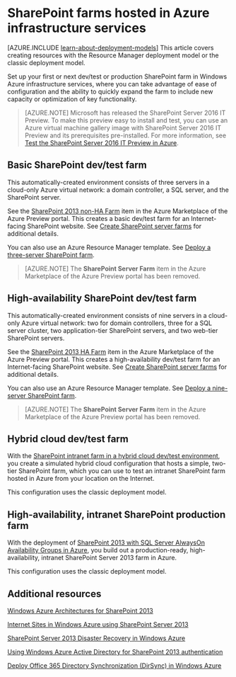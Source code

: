 <properties
	pageTitle="SharePoint Server 2013 farms in Azure | Windows Azure"
	description="Find the articles that describe how to set up a dev/test environment or a production SharePoint Server 2013 farm in Windows Azure."
	documentationCenter=""
	services="virtual-machines"
	authors="JoeDavies-MSFT"
	manager="timlt"
	editor=""
	tags="azure-service-management,azure-resource-manager"/>

<tags
	ms.service="virtual-machines"
	ms.date="10/20/2015"
	wacn.date=""/>

# SharePoint farms hosted in Azure infrastructure services

<!-- deleted by customization
[AZURE.INCLUDE [learn-about-deployment-models-both-include](../includes/learn-about-deployment-models-both-include.md)]
-->
<!-- keep by customization: begin -->
[AZURE.INCLUDE [learn-about-deployment-models](../includes/learn-about-deployment-models-include.md)] This article covers creating resources with the Resource Manager deployment model or the classic deployment model.
<!-- keep by customization: end -->

Set up your first or next dev/test or production SharePoint farm in Windows Azure infrastructure services, where you can take advantage of ease of configuration and the ability to quickly expand the farm to include new capacity or optimization of key functionality.

> [AZURE.NOTE] Microsoft has released the SharePoint Server 2016 IT Preview. To make this preview easy to install and test, you can use an Azure virtual machine gallery image with SharePoint Server 2016 IT Preview and its prerequisites pre-installed. For more information, see [Test the SharePoint Server 2016 IT Preview in Azure](http://azure.microsoft.com/blog/test-sharepoint-server-2016-it-preview-4/).

## Basic SharePoint dev/test farm

This automatically-created environment consists of three servers in a cloud-only Azure virtual network: a domain controller, a SQL server, and the SharePoint server.

See the [SharePoint 2013 non-HA Farm](https://azure.microsoft.com/marketplace/partners/sharepoint2013/sharepoint2013farmsharepoint2013-nonha/) item in the Azure Marketplace of the Azure Preview portal. This creates a basic dev/test farm for an Internet-facing SharePoint website. See [Create SharePoint server farms](/documentation/articles/virtual-machines-sharepoint-farm-azure-preview) for additional details.

You can also use an Azure Resource Manager template. See [Deploy a three-server SharePoint farm](/documentation/articles/virtual-machines-workload-template-sharepoint#deploy-a-three-server-sharepoint-farm).

> [AZURE.NOTE] The **SharePoint Server Farm** item in the Azure Marketplace of the Azure Preview portal has been removed.

## High-availability SharePoint dev/test farm

This automatically-created environment consists of nine servers in a cloud-only Azure virtual network: two for domain controllers, three for a SQL server cluster, two application-tier SharePoint servers, and two web-tier SharePoint servers.

See the [SharePoint 2013 HA Farm](https://azure.microsoft.com/marketplace/partners/sharepoint2013/sharepoint2013farmsharepoint2013-ha/) item in the Azure Marketplace of the Azure Preview portal. This creates a high-availability dev/test farm for an Internet-facing SharePoint website. See [Create SharePoint server farms](/documentation/articles/virtual-machines-sharepoint-farm-azure-preview) for additional details.

You can also use an Azure Resource Manager template. See [Deploy a nine-server SharePoint farm](/documentation/articles/virtual-machines-workload-template-sharepoint#deploy-a-nine-server-sharepoint-farm).

> [AZURE.NOTE] The **SharePoint Server Farm** item in the Azure Marketplace of the Azure Preview portal has been removed.

## Hybrid cloud dev/test farm

With the [SharePoint intranet farm in a hybrid cloud dev/test environment](/documentation/articles/virtual-networks-setup-sharepoint-hybrid-cloud-testing), you create a simulated hybrid cloud configuration that hosts a simple, two-tier SharePoint farm, which you can use to test an intranet SharePoint farm hosted in Azure from your location on the Internet.

This configuration uses the classic deployment model.

## High-availability, intranet SharePoint production farm

With the deployment of [SharePoint 2013 with SQL Server AlwaysOn Availability Groups in Azure](/documentation/articles/virtual-machines-workload-intranet-sharepoint-overview), you build out a production-ready, high-availability, intranet SharePoint Server 2013 farm in Azure.

This configuration uses the classic deployment model.

## Additional resources

[Windows Azure Architectures for SharePoint 2013](https://technet.microsoft.com/zh-cn/library/dn635309.aspx)

[Internet Sites in Windows Azure using SharePoint Server 2013](https://technet.microsoft.com/zh-cn/library/dn635307.aspx)

[SharePoint Server 2013 Disaster Recovery in Windows Azure](https://technet.microsoft.com/zh-cn/library/dn635313.aspx)

[Using Windows Azure Active Directory for SharePoint 2013 authentication](https://technet.microsoft.com/zh-cn/library/dn635311.aspx)

[Deploy Office 365 Directory Synchronization (DirSync) in Windows Azure](https://technet.microsoft.com/zh-cn/library/dn635310.aspx)
